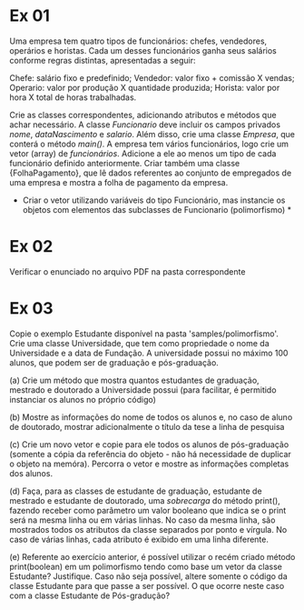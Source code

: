 # Ex 01
Uma empresa tem quatro tipos de funcionários: chefes, vendedores, operários e horistas.
Cada um desses funcionários ganha seus salários conforme regras distintas, apresentadas a seguir: 

Chefe: salário fixo e predefinido;
Vendedor: valor fixo + comissão X vendas;
Operario: valor por produção X quantidade produzida;
Horista: valor por hora X total de horas trabalhadas.


Crie as classes correspondentes, adicionando atributos e métodos que achar necessário.
A classe *Funcionario* deve incluir os campos privados *nome*, *dataNascimento* e *salario*.
Além disso, crie uma classe *Empresa*, que conterá o método *main()*.
A empresa tem vários funcionários, logo crie um vetor (array)  de *funcionários*.
Adicione a ele ao menos um tipo de cada funcionário definido anteriormente.
Criar também uma classe {FolhaPagamento}, que lê dados referentes ao conjunto de empregados de uma empresa e mostra a folha de pagamento da empresa.

* Criar o vetor utilizando variáveis do tipo Funcionário, mas instancie os objetos com elementos das subclasses de Funcionario (polimorfismo) *

# Ex 02

Verificar o enunciado no arquivo PDF na pasta correspondente

# Ex 03

Copie o exemplo Estudante disponível na pasta 'samples/polimorfismo'.
Crie uma classe Universidade, que tem como propriedade o nome da Universidade e a data de Fundação.
A universidade possui no máximo 100 alunos, que podem ser de graduação e pós-graduação. 

(a) Crie um método que mostra quantos estudantes de graduação, mestrado e doutorado a Universidade possui (para facilitar, é permitido instanciar os alunos no próprio código)

(b) Mostre as informações do nome de todos os alunos e, no caso de aluno de doutorado, mostrar adicionalmente o título da tese a linha de pesquisa

(c) Crie um novo vetor e copie para ele todos os alunos de pós-graduação (somente a cópia da referência do objeto - não há necessidade de duplicar o objeto na memóra). Percorra o vetor e mostre as informações completas dos alunos.

(d) Faça, para as classes de estudante de graduação, estudante de mestrado e estudante de doutorado, uma *sobrecarga* do método print(), fazendo receber como parâmetro um valor booleano que indica se o print será na mesma linha ou em várias linhas. No caso da mesma linha, são mostrados todos os atributos da classe separados por ponto e vírgula. No caso de várias linhas, cada atributo é exibido em uma linha diferente.

(e)  Referente ao exercício anterior, é possível utilizar o recém criado método print(boolean) em um polimorfismo tendo como base um vetor da classe Estudante? Justifique. Caso não seja possível, altere somente o código da classe Estudante para que passe a ser possível. O que ocorre neste caso com a classe Estudante de Pós-gradução?

